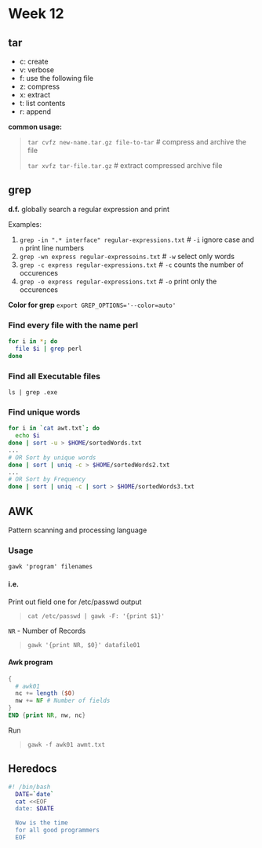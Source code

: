 # Week 12

## tar

- c: create
- v: verbose
- f: use the following file
- z: compress
- x: extract
- t: list contents
- r: append

**common usage:**

> `tar cvfz new-name.tar.gz file-to-tar` # compress and archive the file
>
> `tar xvfz tar-file.tar.gz` # extract compressed archive file

## grep

**d.f.** globally search a regular expression and print

Examples:

1. `grep -in ".* interface" regular-expressions.txt` # `-i` ignore case and `n` print line numbers
1. `grep -wn express regular-expressoins.txt` # `-w` select only words
1. `grep -c express regular-expressions.txt` # `-c` counts the number of occurences
1. `grep -o express regular-expressions.txt` # `-o` print only the occurences

**Color for grep** `export GREP_OPTIONS='--color=auto'`

### Find every file with the name perl
```Bash
for i in *; do
  file $i | grep perl
done
```
### Find all Executable files

`ls | grep .exe`

### Find unique words

```Bash
for i in `cat awt.txt`; do
  echo $i
done | sort -u > $HOME/sortedWords.txt
...
# OR Sort by unique words
done | sort | uniq -c > $HOME/sortedWords2.txt
...
# OR Sort by Frequency
done | sort | uniq -c | sort > $HOME/sortedWords3.txt
```

## AWK

Pattern scanning and processing language

### Usage

`gawk 'program' filenames`

#### i.e.

Print out field one for /etc/passwd output
>`cat /etc/passwd | gawk -F: '{print $1}'`

`NR` - Number of Records
>`gawk '{print NR, $0}' datafile01`

#### Awk program
```AWK
{
  # awk01
  nc += length ($0)
  nw += NF # Number of fields
}
END {print NR, nw, nc}
```
Run
> `gawk -f awk01 awmt.txt`

## Heredocs

```Bash
#! /bin/bash
  DATE=`date`
  cat <<EOF
  date: $DATE

  Now is the time
  for all good programmers
  EOF
```
